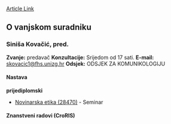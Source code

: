 [Article Link](https://www.fhs.hr/djelatnik/sinisa.kovacic)

## O vanjskom suradniku
###  Siniša Kovačić, pred. 
**Zvanje:**
predavač 
**Konzultacije:**
Srijedom od 17 sati. 
**E-mail:**
[skovacic1@fhs.unizg.hr](javascript:startMail\('xfibpnpv@1us.fahmv.teu'\);)
**Odsjek:**
ODSJEK ZA KOMUNIKOLOGIJU 
#### Nastava
**prijediplomski**
  * [Novinarska etika (28470)](https://www.fhs.hr/predmet/noveti) - Seminar


#### Znanstveni radovi (CroRIS)
